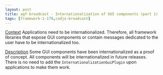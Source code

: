 ```yaml
---
layout: post
title: agf-broadcast - Internationalization of GUI components (part 1)
tags: [framework-1-179,codjo-broadcast]
---
```

<u>Context</u>
Applications need to be internationalized. Therefore, all framework libraries that expose GUI components or contain messages dedicated to the user have to be internationalized too.

<u>Description</u>
Some GUI components have been internationalized as a proof of concept. All components will be internationalized in future releases.
There is no need to add the ```InternationalizationGuiPlugin``` upon applications to make them work.